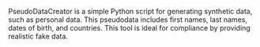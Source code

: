PseudoDataCreator is a simple Python script for generating synthetic data, such as personal data. 
This pseudodata includes first names, last names, dates of birth, and countries. 
This tool is ideal for compliance by providing realistic fake data.
